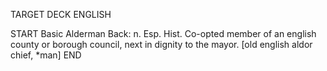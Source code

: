 TARGET DECK
ENGLISH

START
Basic
Alderman
Back: n. Esp. Hist. Co-opted member of an english county or borough council, next in dignity to the mayor. [old english aldor chief, *man]
END
